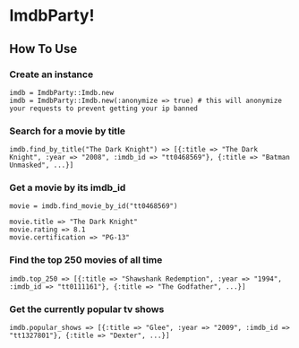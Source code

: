 # ImdbParty!

## How To Use

### Create an instance

    imdb = ImdbParty::Imdb.new
    imdb = ImdbParty::Imdb.new(:anonymize => true) # this will anonymize your requests to prevent getting your ip banned


### Search for a movie by title

    imdb.find_by_title("The Dark Knight") => [{:title => "The Dark Knight", :year => "2008", :imdb_id => "tt0468569"}, {:title => "Batman Unmasked", ...}]

### Get a movie by its imdb_id

    movie = imdb.find_movie_by_id("tt0468569")

    movie.title => "The Dark Knight"
    movie.rating => 8.1
    movie.certification => "PG-13"

### Find the top 250 movies of all time

    imdb.top_250 => [{:title => "Shawshank Redemption", :year => "1994", :imdb_id => "tt0111161"}, {:title => "The Godfather", ...}]

### Get the currently popular tv shows

    imdb.popular_shows => [{:title => "Glee", :year => "2009", :imdb_id => "tt1327801"}, {:title => "Dexter", ...}]
